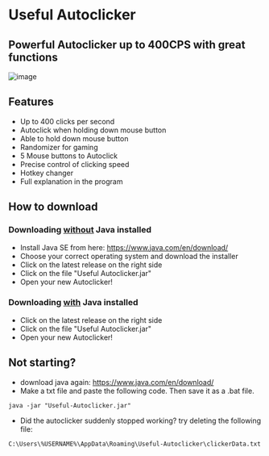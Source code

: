 # Useful Autoclicker

## Powerful Autoclicker up to 400CPS with great functions

![image](https://user-images.githubusercontent.com/119070855/232733386-f12beb46-be38-4c62-9a4d-d5b51dbf9995.png)

## Features
* Up to 400 clicks per second
* Autoclick when holding down mouse button
* Able to hold down mouse button
* Randomizer for gaming
* 5 Mouse buttons to Autoclick
* Precise control of clicking speed
* Hotkey changer
* Full explanation in the program

## How to download

### Downloading <ins>without</ins> Java installed
* Install Java SE from here: https://www.java.com/en/download/
* Choose your correct operating system and download the installer
* Click on the latest release on the right side
* Click on the file "Useful Autoclicker.jar"
* Open your new Autoclicker!

### Downloading <ins>with</ins> Java installed
* Click on the latest release on the right side
* Click on the file "Useful Autoclicker.jar"
* Open your new Autoclicker!

## Not starting?
* download java again: https://www.java.com/en/download/
* Make a txt file and paste the following code. Then save it as a .bat file.
```
java -jar "Useful-Autoclicker.jar"
```
* Did the autoclicker suddenly stopped working? try deleting the following file:
```
C:\Users\%USERNAME%\AppData\Roaming\Useful-Autoclicker\clickerData.txt
```
